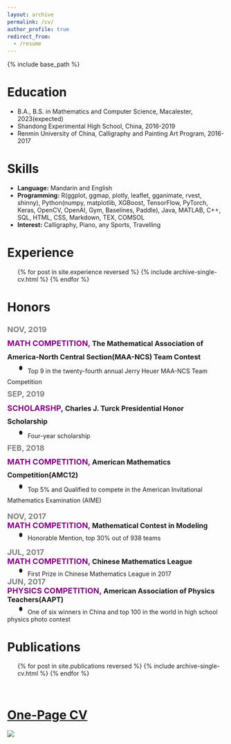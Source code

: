 ```yaml
---
layout: archive
permalink: /cv/
author_profile: true
redirect_from:
  - /resume
---
```


{% include base_path %}

Education
======
* B.A., B.S. in Mathematics and Computer Science, Macalester, 2023(expected)
* Shandong Experimental High School, China, 2016-2019
* Renmin University of China, Calligraphy and Painting Art Program, 2016-2017
  
Skills
======
- **Language:** Mandarin and English
- **Programming:** R(ggplot, ggmap, plotly, leaflet, gganimate, rvest, shinny), Python(numpy, matplotlib, XGBoost, TensorFlow, PyTorch, Keras, OpenCV, OpenAI, Gym, Baselines, Paddle), Java, MATLAB, C++, SQL, HTML, CSS, Markdown, TEX, COMSOL
- **Interest:** Calligraphy, Piano, any Sports, Travelling 


Experience
======
  <ul>{% for post in site.experience reversed %}
    {% include archive-single-cv.html %}
  {% endfor %}</ul>



Honors
======
<p class="zc" style="line-height:1.8">
<font color="grey" size = "4"><strong>NOV, 2019</strong></font><br>
<font color="purple" size = "4.5"><strong>MATH COMPETITION, </strong></font><font size = "3.5"><strong>The Mathematical Association of America-North Central Section(MAA-NCS) Team Contest</strong></font><br>
&nbsp;&nbsp;&nbsp;&nbsp; <img src="/images/c.png" width="23.5" height="23.5"> Top 9 in the twenty-fourth annual Jerry Heuer MAA-NCS Team Competition
<br>
<font color="grey" size = "4"><strong>SEP, 2019</strong></font><br>
<font color="purple" size = "4.5"><strong>SCHOLARSHP, </strong></font><font size = "3.5"><strong>Charles J. Turck Presidential Honor Scholarship</strong></font><br>
&nbsp;&nbsp;&nbsp;&nbsp; <img src="/images/c.png" width="23.5" height="23.5"> Four-year scholarship	
<br>
<font color="grey" size = "4"><strong>FEB, 2018</strong></font><br>
<font color="purple" size = "4.5"><strong>MATH COMPETITION, </strong></font><font size = "3.5"><strong>American Mathematics Competition(AMC12)</strong></font><br>
	&nbsp;&nbsp;&nbsp;&nbsp; <img src="/images/c.png" width="23.5" height="23.5"> Top 5% and Qualified to compete in the American Invitational Mathematics Examination (AIME)
<br>

<font color="grey" size = "4"><strong>NOV, 2017</strong></font><br>
<font color="purple" size = "4.5"><strong>MATH COMPETITION, </strong></font><font size = "3.5"><strong>Mathematical Contest in Modeling</strong></font><br>
&nbsp;&nbsp;&nbsp;&nbsp; <img src="/images/c.png" width="23.5" height="23.5"> Honorable Mention, top 30% out of 938 teams
<br>

<font color="grey" size = "4"><strong>JUL, 2017</strong></font><br>
<font color="purple" size = "4.5"><strong>MATH COMPETITION, </strong></font><font size = "3.5"><strong>Chinese Mathematics League</strong></font><br>
&nbsp;&nbsp;&nbsp;&nbsp; <img src="/images/c.png" width="23.5" height="23.5"> First Prize in Chinese Mathematics League in 2017
<br>
<font color="grey" size = "4"><strong>JUN, 2017</strong></font><br>
<font color="purple" size = "4.5"><strong>PHYSICS COMPETITION, </strong></font><font size = "3.5"><strong>American Association of Physics Teachers(AAPT)</strong></font><br>
&nbsp;&nbsp;&nbsp;&nbsp; <img src="/images/c.png" width="23.5" height="23.5"> One of six winners in China and top 100 in the world in high school physics photo contest


</p>
 
    
 Publications
======
  <ul>{% for post in site.publications reversed %}
    {% include archive-single-cv.html %}
  {% endfor %}</ul>

<br>

 [One-Page CV](/files/CV.pdf)
=====
  

![](https://raw.githubusercontent.com/zcczhang/MyResume/master/CVpic.png)	